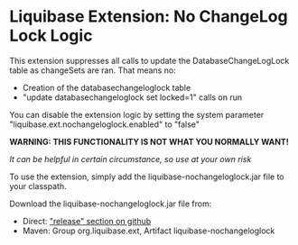 Liquibase Extension: No ChangeLog Lock Logic
===========================

This extension suppresses all calls to update the DatabaseChangeLogLock table as changeSets are ran.
That means no:

* Creation of the databasechangeloglock table
* "update databasechangeloglock set locked=1" calls on run

You can disable the extension logic by setting the system parameter "liquibase.ext.nochangeloglock.enabled" to "false"

**WARNING: THIS FUNCTIONALITY IS NOT WHAT YOU NORMALLY WANT!**

_It can be helpful in certain circumstance, so use at your own risk_

To use the extension, simply add the liquibase-nochangeloglock.jar file to your classpath.

Download the liquibase-nochangeloglock.jar file from:

* Direct: ["release" section on github](https://github.com/liquibase/liquibase-nochangeloglock/releases)
* Maven: Group org.liquibase.ext, Artifact liquibase-nochangeloglock
